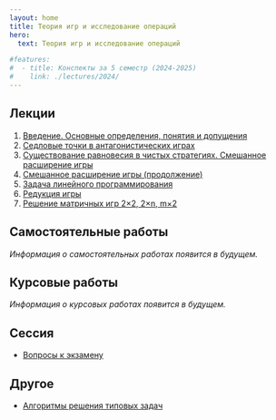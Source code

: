 ```yaml
---
layout: home
title: Теория игр и исследование операций
hero:
  text: Теория игр и исследование операций

#features:
#  - title: Конспекты за 5 семестр (2024-2025)
#    link: ./lectures/2024/
---
```


## Лекции

1. [Введение. Основные определения, понятия и допущения](./2024/lectures/01/)
2. [Седловые точки в антагонистических играх](./2024/lectures/02/)
3. [Существование равновесия в чистых стратегиях. Смешанное расширение игры](./2024/lectures/03/)
4. [Смешанное расширение игры (продолжение)](./2024/lectures/04/)
5. [Задача линейного программирования](./2024/lectures/05/)
6. [Редукция игры](./2024/lectures/06/)
7. [Решение матричных игр 2×2, 2×n, m×2](./2024/lectures/07/)

<!--* [Линейное программирование](./2024/practice/linear-programming/)-->

## Самостоятельные работы
*Информация о самостоятельных работах появится в будущем.*

## Курсовые работы
*Информация о курсовых работах появится в будущем.*

## Сессия
* [Вопросы к экзамену](./2024/exams/01/)

## Другое

* [Алгоритмы решения типовых задач](./2024/extra/algorithms/)